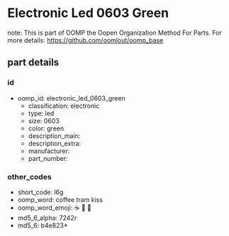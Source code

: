 # Electronic Led 0603 Green  

note: This is part of OOMP the Oopen Organization Method For Parts. For more details: https://github.com/oomlout/oomp_base

##  part details





### id
* oomp_id: electronic_led_0603_green
  * classification: electronic
  * type: led
  * size: 0603
  * color: green
  * description_main: 
  * description_extra: 
  * manufacturer: 
  * part_number: 

### other_codes
* short_code: l6g
* oomp_word: coffee tram kiss
* oomp_word_emoji: :coffee: :tram: :kiss:
* md5_6_alpha: 7242r
* md5_6: b4e823* 